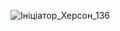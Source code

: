 ![Ініціатор_Херсон_136](https://github.com/Project603700/Devices/assets/158263587/e686c066-23f6-4651-8538-5f3f86c2b813)
